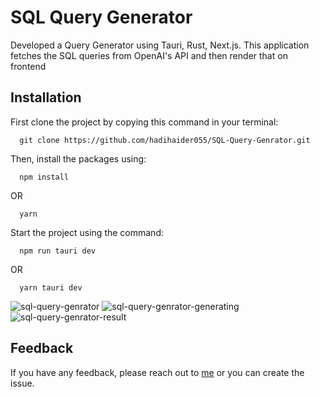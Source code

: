 # SQL Query Generator

Developed a Query Generator using Tauri, Rust, Next.js. This application fetches the SQL queries from OpenAI's API and then render that on frontend

## Installation

First clone the project by copying this command in your terminal:

```
  git clone https://github.com/hadihaider055/SQL-Query-Genrator.git
```

Then, install the packages using:
    
```
  npm install
```
OR
```
  yarn 
```

Start the project using the command:
```
  npm run tauri dev
```
OR
```
  yarn tauri dev
```

![sql-query-genrator](https://github.com/hadihaider055/SQL-Query-Genrator/assets/84828930/f7d39214-d6a4-4956-bfc5-62f26a8e080f)
![sql-query-genrator-generating](https://github.com/hadihaider055/SQL-Query-Genrator/assets/84828930/9fc645a4-96f2-4e44-ad22-913d9e396bf3)
![sql-query-genrator-result](https://github.com/hadihaider055/SQL-Query-Genrator/assets/84828930/12754eb8-244a-4733-9ff9-d9c434b06076)

## Feedback

If you have any feedback, please reach out to [me](https://linkedin.com/in/hadi-haider) or you can create the issue.

